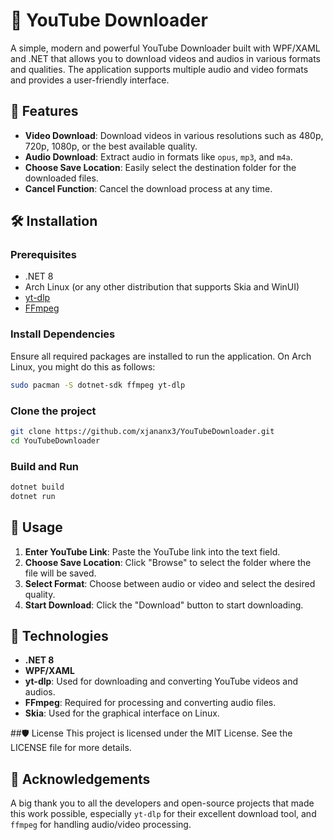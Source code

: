 # 🎥 YouTube Downloader

A simple, modern and powerful YouTube Downloader built with WPF/XAML and .NET that allows you to download videos and audios in various formats and qualities. The application supports multiple audio and video formats and provides a user-friendly interface.

## 🚀 Features

- **Video Download**: Download videos in various resolutions such as 480p, 720p, 1080p, or the best available quality.
- **Audio Download**: Extract audio in formats like `opus`, `mp3`, and `m4a`.
- **Choose Save Location**: Easily select the destination folder for the downloaded files.
- **Cancel Function**: Cancel the download process at any time.

## 🛠️ Installation

### Prerequisites

- .NET 8
- Arch Linux (or any other distribution that supports Skia and WinUI)
- [yt-dlp](https://github.com/yt-dlp/yt-dlp)
- [FFmpeg](https://ffmpeg.org/)

### Install Dependencies

Ensure all required packages are installed to run the application. On Arch Linux, you might do this as follows:

```bash
sudo pacman -S dotnet-sdk ffmpeg yt-dlp
```
### Clone the project

```bash
git clone https://github.com/xjananx3/YouTubeDownloader.git
cd YouTubeDownloader
```
### Build and Run

```bash
dotnet build
dotnet run
```

## 📄 Usage
1. **Enter YouTube Link**: Paste the YouTube link into the text field.
2. **Choose Save Location**: Click "Browse" to select the folder where the file will be saved.
3. **Select Format**: Choose between audio or video and select the desired quality.
4. **Start Download**: Click the "Download" button to start downloading.

## 🧩 Technologies
- **.NET 8**
- **WPF/XAML**
- **yt-dlp**: Used for downloading and converting YouTube videos and audios.
- **FFmpeg**: Required for processing and converting audio files.
- **Skia**: Used for the graphical interface on Linux.

##🛡️ License
This project is licensed under the MIT License. See the LICENSE file for more details.

## 🙏 Acknowledgements
A big thank you to all the developers and open-source projects that made this work possible, especially `yt-dlp` for their excellent download tool, and `ffmpeg` for handling audio/video processing.


